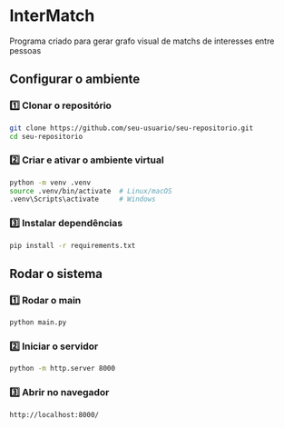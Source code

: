 # InterMatch
Programa criado para gerar grafo visual de matchs de interesses entre pessoas

## **Configurar o ambiente** 

### **1️⃣ Clonar o repositório**  
```sh
git clone https://github.com/seu-usuario/seu-repositorio.git
cd seu-repositorio
```

### **2️⃣ Criar e ativar o ambiente virtual**  
```sh
python -m venv .venv
source .venv/bin/activate  # Linux/macOS
.venv\Scripts\activate     # Windows
```

### **3️⃣ Instalar dependências**  
```sh
pip install -r requirements.txt
```

## **Rodar o sistema**  

### **1️⃣ Rodar o main**  
```sh
python main.py
```

### **2️⃣ Iniciar o servidor**  
```sh
python -m http.server 8000
```

### **3️⃣ Abrir no navegador**  
```sh
http://localhost:8000/
```
